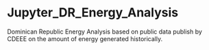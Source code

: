 # Jupyter_DR_Energy_Analysis
Dominican Republic Energy Analysis based on public data publish by CDEEE on the amount of energy generated historically.
